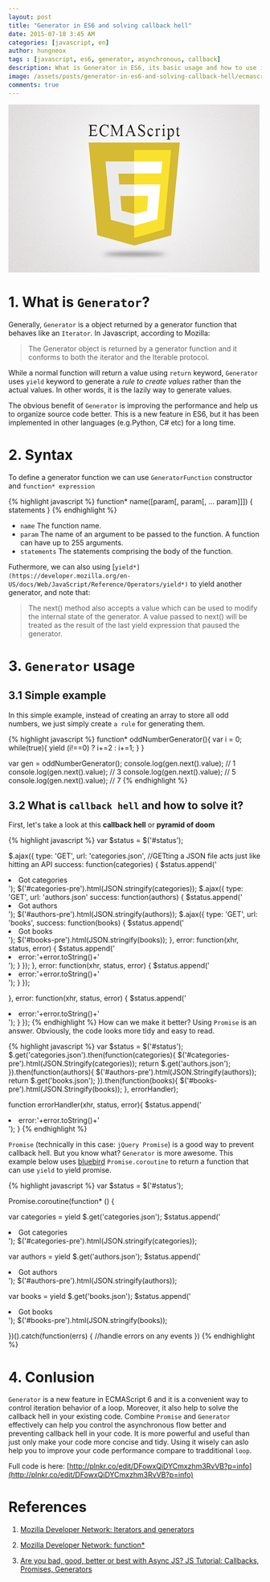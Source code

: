 ```yaml
---
layout: post
title: "Generator in ES6 and solving callback hell"
date: 2015-07-18 3:45 AM
categories: [javascript, en]
author: hungneox
tags : [javascript, es6, generator, asynchronous, callback]
description: What is Generator in ES6, its basic usage and how to use it to solve callback hell?
image: /assets/posts/generator-in-es6-and-solving-callback-hell/ecmascript6.png
comments: true
---
```


![ECMAScript6](/assets/posts/generator-in-es6-and-solving-callback-hell/ecmascript6.png)

# 1. What is `Generator`?

Generally, `Generator` is a object returned by a generator function that behaves like an `Iterator`. In Javascript, according to Mozilla:

>The Generator object is returned by a generator function and it conforms to both the iterator and the Iterable protocol.

While a normal function will return a value using `return` keyword, `Generator` uses `yield` keyword to generate a *rule to create values* rather than the actual values. In other words, it is the lazily way to generate values.

The obvious benefit of `Generator` is improving the performance and help us to organize source code better. This is a new feature in ES6, but it has been implemented in other languages (e.g.Python, C# etc) for a long time.

# 2. Syntax

To define a generator function we can use `GeneratorFunction` constructor and `function* expression` 

{% highlight javascript %}
function* name([param[, param[, ... param]]]) {
   statements
}
{% endhighlight %}

- `name`
   The function name.
- `param`
   The name of an argument to be passed to the function. A function can have up to 255 arguments.
- `statements`
   The statements comprising the body of the function.

Futhermore, we can also using [`yield*](https://developer.mozilla.org/en-US/docs/Web/JavaScript/Reference/Operators/yield*)` to yield another generator, and note that:

>The next() method also accepts a value which can be used to modify the internal state of the generator. A value passed to next() will be treated as the result of the last yield expression that paused the generator.

# 3. `Generator` usage

## 3.1 Simple example

In this simple example, instead of creating an array to store all odd numbers, we just simply create `a rule` for generating them.

{% highlight javascript %}
function* oddNumberGenerator(){
   var i = 0;
   while(true){
      yield (i!==0) ? i+=2 : i+=1;
   }
}

var gen = oddNumberGenerator();
console.log(gen.next().value); // 1
console.log(gen.next().value); // 3
console.log(gen.next().value); // 5
console.log(gen.next().value); // 7
{% endhighlight %}

## 3.2 What is `callback hell` and how to solve it?

First, let's take a look at this **callback hell** or **pyramid of doom**

{% highlight javascript %}
var $status = $('#status');

$.ajax({
  type: 'GET',
  url: 'categories.json', //GETting a JSON file acts just like hitting an API
  success: function(categories) {
    $status.append('<li>Got categories</li>');
    $('#categories-pre').html(JSON.stringify(categories));
    $.ajax({
      type: 'GET',
      url: 'authors.json'
      success: function(authors) {
        $status.append('<li>Got authors</li>');
        $('#authors-pre').html(JSON.stringify(authors));
        $.ajax({
          type: 'GET',
          url: 'books',
          success: function(books) {
            $status.append('<li>Got books</li>');
            $('#books-pre').html(JSON.stringify(books));
          },
          error: function(xhr, status, error) {
            $status.append('<li>error:'+error.toString()+'</li>');
          }
        });
      },
      error: function(xhr, status, error) {
        $status.append('<li>error:'+error.toString()+'</li>');
      }
    });
    
  },
  error: function(xhr, status, error) {
    $status.append('<li>error:'+error.toString()+'</li>');
  }
});
{% endhighlight %}
How can we make it better? Using `Promise` is an answer. Obviously, the code looks more tidy and easy to read.

{% highlight javascript %}
var $status = $('#status');
$.get('categories.json').then(function(categories){
   $('#categories-pre').html(JSON.Stringify(categories));
   return $.get('authors.json');
}).then(function(authors){
   $('#authors-pre').html(JSON.Stringify(authors));
   return $.get('books.json');
}).then(function(books){
   $('#books-pre').html(JSON.Stringify(books));
}, errorHandler);

function errorHandler(xhr, status, error){
   $status.append('<li>error:'+error.toString()+'</li>');
}
{% endhighlight %}

`Promise` (technically in this case: `jQuery Promise`) is a good way to prevent callback hell. But you know what? `Generator` is more awesome. This example below uses [bluebird](https://github.com/petkaantonov/bluebird) `Promise.coroutine` to return a function that can use `yield` to yield promise.

{% highlight javascript %}
var $status = $('#status');

Promise.coroutine(function* () {

  var categories = yield $.get('categories.json');
  $status.append('<li>Got categories</li>');
  $('#categories-pre').html(JSON.stringify(categories));
  
  var authors = yield $.get('authors.json');
  $status.append('<li>Got authors</li>');
  $('#authors-pre').html(JSON.stringify(authors));
  
  var books = yield $.get('books.json');
  $status.append('<li>Got books</li>');
  $('#books-pre').html(JSON.stringify(books));

})().catch(function(errs) {
  //handle errors on any events
})
{% endhighlight %}

# 4. Conlusion
`Generator` is a new feature in ECMAScript 6 and it is a convenient way to control iteration behavior of a loop. Moreover, it also help to solve the callback hell in your existing code. Combine `Promise` and `Generator` effectively can help you control the asynchronous flow better and preventing callback hell in your code. It is more powerful and useful than just only make your code more concise and tidy. Using it wisely can aslo help you to improve your code performance compare to tradditional `loop`.

Full code is here: [http://plnkr.co/edit/DFowxQiDYCmxzhm3RvVB?p=info](http://plnkr.co/edit/DFowxQiDYCmxzhm3RvVB?p=info)

# References
1. [Mozilla Developer Network: Iterators and generators](https://developer.mozilla.org/en-US/docs/Web/JavaScript/Guide/Iterators_and_Generators)

2. [Mozilla Developer Network: function&#42;](https://developer.mozilla.org/en-US/docs/Web/JavaScript/Reference/Statements/function*)

3. [Are you bad, good, better or best with Async JS? JS Tutorial: Callbacks, Promises, Generators](https://www.youtube.com/watch?v=obaSQBBWZLk)
